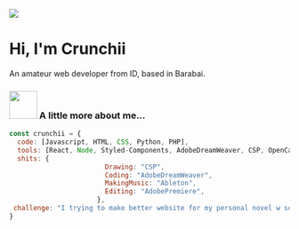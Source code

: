 [![](https://el-psy-congroo-mohi.glitch.me/count.svg)](https://glitch.com/~el-psy-congroo-mohi)

# Hi, I'm Crunchii

An amateur web developer from ID, based in Barabai.

### <img src="https://media.giphy.com/media/VgCDAzcKvsR6OM0uWg/giphy.gif" width="50"> A little more about me...  

```javascript
const crunchii = {
  code: [Javascript, HTML, CSS, Python, PHP],
  tools: [React, Node, Styled-Components, AdobeDreamWeaver, CSP, OpenCanvas7, Ableton, AdobePremiere, AdobeAfterEffect],
  shits: {
                        Drawing: "CSP",
                        Coding: "AdobeDreamWeaver",
                        MakingMusic: "Ableton",
                        Editing: "AdobePremiere",
                      },
 challenge: "I trying to make better website for my personal novel w some features!"
}
```
